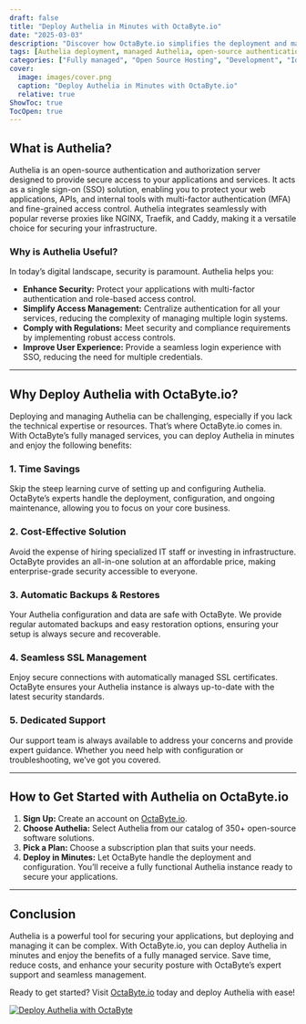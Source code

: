 ```yaml
---
draft: false
title: "Deploy Authelia in Minutes with OctaByte.io"
date: "2025-03-03"
description: "Discover how OctaByte.io simplifies the deployment and management of Authelia, a powerful open-source authentication and authorization server. Learn why Authelia is essential for securing your applications and how OctaByte’s fully managed services save you time, effort, and costs."
tags: [Authelia deployment, managed Authelia, open-source authentication, secure access management, OctaByte, Authelia benefits, managed IT services, open-source software hosting, SSL management, automatic backups]
categories: ["Fully managed", "Open Source Hosting", "Development", "Identity And Access Management", "Authelia"]
cover:
  image: images/cover.png
  caption: "Deploy Authelia in Minutes with OctaByte.io"
  relative: true
ShowToc: true
TocOpen: true
---
```



## What is Authelia?

Authelia is an open-source authentication and authorization server designed to provide secure access to your applications and services. It acts as a single sign-on (SSO) solution, enabling you to protect your web applications, APIs, and internal tools with multi-factor authentication (MFA) and fine-grained access control. Authelia integrates seamlessly with popular reverse proxies like NGINX, Traefik, and Caddy, making it a versatile choice for securing your infrastructure.

### Why is Authelia Useful?

In today’s digital landscape, security is paramount. Authelia helps you:

- **Enhance Security:** Protect your applications with multi-factor authentication and role-based access control.
- **Simplify Access Management:** Centralize authentication for all your services, reducing the complexity of managing multiple login systems.
- **Comply with Regulations:** Meet security and compliance requirements by implementing robust access controls.
- **Improve User Experience:** Provide a seamless login experience with SSO, reducing the need for multiple credentials.

---

## Why Deploy Authelia with OctaByte.io?

Deploying and managing Authelia can be challenging, especially if you lack the technical expertise or resources. That’s where OctaByte.io comes in. With OctaByte’s fully managed services, you can deploy Authelia in minutes and enjoy the following benefits:

### 1. **Time Savings**
Skip the steep learning curve of setting up and configuring Authelia. OctaByte’s experts handle the deployment, configuration, and ongoing maintenance, allowing you to focus on your core business.

### 2. **Cost-Effective Solution**
Avoid the expense of hiring specialized IT staff or investing in infrastructure. OctaByte provides an all-in-one solution at an affordable price, making enterprise-grade security accessible to everyone.

### 3. **Automatic Backups & Restores**
Your Authelia configuration and data are safe with OctaByte. We provide regular automated backups and easy restoration options, ensuring your setup is always secure and recoverable.

### 4. **Seamless SSL Management**
Enjoy secure connections with automatically managed SSL certificates. OctaByte ensures your Authelia instance is always up-to-date with the latest security standards.

### 5. **Dedicated Support**
Our support team is always available to address your concerns and provide expert guidance. Whether you need help with configuration or troubleshooting, we’ve got you covered.

---

## How to Get Started with Authelia on OctaByte.io

1. **Sign Up:** Create an account on [OctaByte.io](https://octabyte.io).
2. **Choose Authelia:** Select Authelia from our catalog of 350+ open-source software solutions.
3. **Pick a Plan:** Choose a subscription plan that suits your needs.
4. **Deploy in Minutes:** Let OctaByte handle the deployment and configuration. You’ll receive a fully functional Authelia instance ready to secure your applications.

---

## Conclusion

Authelia is a powerful tool for securing your applications, but deploying and managing it can be complex. With OctaByte.io, you can deploy Authelia in minutes and enjoy the benefits of a fully managed service. Save time, reduce costs, and enhance your security posture with OctaByte’s expert support and seamless management.

Ready to get started? Visit [OctaByte.io](https://octabyte.io) today and deploy Authelia with ease!

[![Deploy Authelia with OctaByte](/images/deploy-on-octabyte.png)](https://octabyte.io/fully-managed-open-source-services/development/identity-and-access-management/authelia)